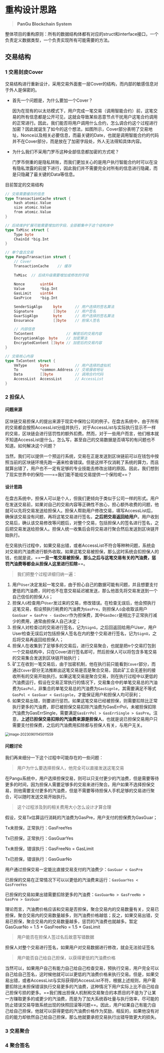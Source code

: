 # 重构设计思路

> **PanGu Blockchain System**

整体项目的重构原则：所有的数据结构体都有对应的struct和interface接口，一个负责定义数据类型，一个负责实现所有可能需要的方法。

## 交易结构

### 1 交易封皮Cover

交易结构进行重新设计，采用交易外面套一层Cover的结构，而内部的敏感信息对于外人是保密的。

- 首先一个问题是，为什么要加一个Cover？

  因为在现有的以太坊模式下，用户完成一笔交易（调用智能合约）前，这笔交易的所有信息都是公开可见，这就会导致某些恶意节点干扰用户这笔合约调用的正常进行。因此，我们能否将用户调用什么合约，怎么调合约这个过程进行加密？因此就诞生了如今的这个想法，如图所示，Cover部分表明了交易地址，Nonce以及相关必要信息，而最关键的Date，也就是调用智能合约的代码并不在Cover部分，而是放在了加密字段处，外人无法得知具体内容。

- 为什么我们不采用门罗币这种全部信息都加密的方式呢？

  门罗币侧重的是隐私转账，而我们更加关心的是用户执行智能合约时可以在没有隐私泄露的前提下进行，因此我们并不需要完全对所有的信息进行隐藏，而是只隐藏了最关键的Data等信息。

目前暂定的交易结构

```go
// 交易需要缓存的信息
type TransactionCache struct {
    hash atomic.Value
	size atomic.Value
	from atomic.Value
}

// 后续维护扩展可能需要增加的字段，全部都集中于这个结构体中
type TxMisc struct {
    Type byte
    ChainId *big.Int
}

// 单个盘古交易
type PanguTransaction struct {
    // Cover
    TransactionCache	// 缓存
    
    TxMisc	// 后续升级需要增加或修改的字段
    
    Nonce       uint64
    Value       *big.Int
    GasLimit    uint64
    GasPrice    *big.Int

    SenderSigAlgo     byte		// 用户选择的签名算法
    Signature         []byte	// 用户签名
    GuarSigAlgo       byte		// 用户选择的签名算法
    Ensurance         []byte	// 担保人签名

    // 内部信息
    TxContent				// 解密后的交易内容
    EncryptionAlgo  byte	// 加密算法
    EncryptedContent []byte	// 加密后的交易内容
}

// 交易核心内容
type TxContent struct {
    VmType      byte			// 用户选择的虚拟机
    To          *common.Address	// 交易接收地址
    Data        []byte			// 调用合约代码
    AccessList  AccessList		// AccessList
}
```

### 2 担保人

#### 问题来源

区块链交易担保人的提出来源于现实中保险公司的例子。在盘古系统中，由于所有的交易都会按照AccessList分组并执行，对于AccessList与实际执行显示不一样的交易，区块链会进行惩罚性的额外扣费。然而，对于一些用户而言，他们根本就不知道AccessList是什么，怎么写，甚至自己的交易数据是否填写的有问题也不知道。如何解决这个问题？

当然，我们可以提供一个预运行系统，交易在正是发送到区块链前可以在钱包中按照当前的区块链环境先跑一遍来检查错误。但是这样不仅消耗了系统的算力，而且就算出错了，用户也不一定有足够的专业技能去修改出错的原因。因此，我们想到了现实世界中的保险——==我们能不能给交易提供一个保险呢==？

#### 设计思路

在盘古系统中，担保人可以是个人，但我们更倾向于类似于公司一样的形式。用户在发送交易前，如果对自己的交易内容等正确性不放心，担心额外收费的问题，他就可以先将交易发送给担保人。担保人帮助用户修改交易，填写AccessList后，确保该交易没有问题，再将这笔交易进行签名，**之后把交易返回给用户**。用户收到交易后，确认该交易修改等问题后，对整个交易，包括担保人的签名进行签名，之后把交易发送给担保人。担保人统一收集后会将交易进行聚合然后发送到区块链开始执行。

在交易执行过程中，如果交易出错，或者AccessList不符合等种种问题，系统会对交易的汽油费进行额外收取。如果这笔交易被担保，那么这时系统会扣担保人的钱，也就是说，==**一旦一笔交易被担保，那么之后与这笔交易有关的汽油费，惩罚汽油费等都会从担保人这里进行扣除**==。

> 我们把整个过程详细归纳一遍：

1. 用户`User`决定发起一笔交易，由于担心自己的数据可能有问题，并且想要支付更低的汽油费，同时也不在意交易延迟被发送，那么他首先将交易发送到一个自己信任的担保人`G`；
2. 担保人`G`检查用户`User`发过来的交易，修改错误。在检查无误后，他会预执行这笔交易，假设预执行耗费的汽油费为`GasPre`，则担保人`G`会收取该用户`GasGuar = GasPre - GasDecr`作为担保费，其中`GasDecr`是相比于正常执行减少的费用，通常由担保人自己决定；
3. 担保人对检查过的交易进行签名，记为`SignG`，之后回返回给用户User，用户User检查无误后对包括担保人签名在内的整个交易进行签名，记为`SignU`，之后将交易再返回给担保人；
4. 担保人在收集到了足够多的交易后，进行交易聚合，也就是把n个交易打包到一个交易结构中，只在Cover进行签名即可，然后担保人可以将包含多笔交易的交易集合发送到区块链开始执行；
5. 矿工在收到一笔交易后，由于加密机制，他在执行前只能看到`Cover`部分，而通过`Cover`部分无法推断出这笔交易是否是聚合交易，因此矿工会无差别的接收所有的交易开始执行。如果这笔交易是聚合交易，则在执行过程中以更低的汽油费运行，假设在交易正常执行的情况下，交易集合中的单笔交易总的汽油费为`GasPol`，非集合的单笔交易总的汽油费为`GasSignle`，其需要满足不等式`GasPol < GasGuar < GasSignle`，才能保证用户和担保人均可获利；
6. 如果交易出错，则要进行惩罚。如果这笔交易已经被担保，则需要扣除比正常执行更多的汽油费，即已被担保交易扣除汽油费为GasErrPol，未被担保扣除汽油费为GasErrSingle，需要满足`GasErrPol > GasErrSingle > GasPre`。注意，**上述已担保交易扣除的汽油费来源是担保人**，也就是说已担保交易用户只需要支付担保费，之后的汽油费用扣除都与担保人有关，与用户无关。

<img src="./%E9%87%8D%E6%9E%84%E8%AE%BE%E8%AE%A1%E6%80%9D%E8%B7%AF.assets/image-20230901145011559.png" alt="image-20230901145011559" style="zoom:80%;" />

#### 问题讨论

我们再来细分一下这个过程中可能存在的一些问题：

> 用户为什么要选择担保人，他完全可以直接发送这笔交易

在Pangu系统中，用户选择担保交易，则可以只支付更少的汽油费，但是需要等待更多的时间，因为担保人需要足够多的交易来进行聚合。用户如果不选择担保交易，则他需要支付更多的汽油费，但是不需要等待担保人手机足够的交易进行聚合，可以随时发送交易开始执行。

> 这个过程涉及到的相关费用大小怎么设计才算合理

假设，交易Tx估算运行消耗的汽油费为GasPre，用户支付的担保费为GasGuar；

Tx未担保，正常执行：GasFreeYes

Tx已担保，正常执行：GasGuarYes

Tx未担保，错误执行：GasFreeNo = GasLimit

Tx已担保，错误执行：GasGuarNo

用户通过担保交易一定能比直接交易支付的汽油费少：`GasGuar < GasPre`

已担保的交易在正常情况下可以以更低的汽油费来运行：`GasGuarYes < GasFreeYes`

已担保的交易如果出错需要扣除更多的汽油费：`GasGuarNo > GasFreeNo > GasPre > GasGuar`

理论而言，汽油费价格应该和交易是否担保，聚合交易内的交易数量有关，交易已担保，聚合交易内的交易数量越多，则汽油费价格越低；反之，如果交易出错，交易已担保，聚合交易内的交易数量越多，惩罚的汽油费也就越多。暂定 GasGuarNo = 1.5 * GasFreeNo = 1.5 * GasLimit

> 用户能否在担保人签过名后故意写错数据

担保人对整个交易进行签名，如果用户对交易数据进行修改，就会无法验证签名

> 用户能否自己给自己担保，以获得更低的汽油费价格

当然可以，如果用户自己有能力自己给自己检查交易，预执行交易，用户完全可以自己给自己签名，这时候他就可以以更低的汽油费价格来执行交易。但是，如果交易出错，或者AccessList与实际获得的AccessList不符，根据上述规则，用户需要扣除比未担保错误执行交易更多的汽油费，这种情况下用户实际上比不自己给自己担保亏损的更多。==我们推出担保人机制和交易聚合的本质目的不是为了让某一方赚取更多的或更少的汽油费，而是为了加大系统吞吐量与执行效率，尽可能的防止错误交易导致系统出现的快照回滚等问题==。因此，用户如果自己有能力自己给自己担保，他就可以获得更低的汽油费价格作为奖励，相反的，如果他没有对应的能力却依然自己给自己担保，那么他就要承担交易执行出错导致更大的损失。

### 3 交易聚合

### 4 聚合签名

